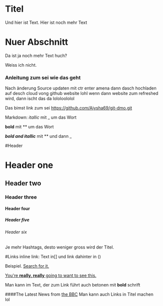 # Titel

Und hier ist Text.
Hier ist noch mehr Text

# Nuer Abschnitt

Da ist ja noch mehr Text huch?

Weiss ich nicht.

### Anleitung zum sei wie das geht

Nach änderung Source updaten mit ctr enter amena
dann dasch hochladen auf desch cloud vong github website lohl
wenn dann website zum refreshed wird, dann ischt das da lololoololol

Das bimst link zum sei
https://github.com/Aiysha69/git-dmo.git

Markdown:
_itallic_ mit _ um das Wort 

**bold** mit ** um das Wort

**_bold and itallic_** mit ** und dann _

#Header

# Header one
## Header two
### Header three
#### Header four
##### Header five
###### Header six
Je mehr Hashtags, desto weniger gross wird der Titel.

#Links 
inline link: Text in[] und link dahinter in ()

Beispiel. [Search for it.](www.google.com)

[You're **really, really** going to want to see this.](www.dailykitten.com)

Man kann im Text, der zum Link führt auch betonen mit **bold** schrift

####The Latest News from [the BBC](www.bbc.com/news)
Man kann auch Links in Titel machen lol

